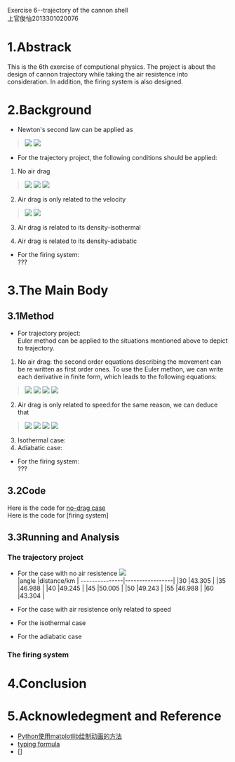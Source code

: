 Exercise 6--trajectory of the cannon shell  
上官俊怡2013301020076
# 1.Abstrack  
This is the 6th exercise of computional physics. The project is about the design of cannon trajectory while taking the air resistence into consideration. In addition, the firing system is also designed.  
# 2.Background
- Newton's second law can be applied as   
> <img src="http://chart.googleapis.com/chart?cht=tx&chl=%5Cfrac%7Bd%5E%7B2%7Dx%7D%7Bdt%5E%7B2%7D%7D%3D%5Cfrac%7BF_%7Bx%7D%7D%7Bm%7D%3Da_%7Bx%7D" style="border:none;" />  
> <img src="http://chart.googleapis.com/chart?cht=tx&chl=%5Cfrac%7Bd%5E%7B2%7Dy%7D%7Bdt%5E%7B2%7D%7D%3D%5Cfrac%7BF_%7By%7D%7D%7Bm%7D%3Da_%7By%7D" style="border:none;" />  

- For the trajectory project, the following conditions should be  applied:   

1. No air drag    
> <img src="http://chart.googleapis.com/chart?cht=tx&chl=F_%7Bdrag%7D%3D-mBv%5E%7B2%7D" style="border:none;" />  
> <img src="http://chart.googleapis.com/chart?cht=tx&chl=f_%7Bx%7D%3D0" style="border:none;" />  
> <img src="http://chart.googleapis.com/chart?cht=tx&chl=f_%7By%7D%3D-mg" style="border:none;" />   

2. Air drag is only related to the velocity     
> <img src="http://chart.googleapis.com/chart?cht=tx&chl=%5Cfrac%7Bd%5E%7B2%7Dx%7D%7Bdt%5E%7B2%7D%7D%3Da_%7Bx%7D%3D-Bvv_%7Bx%7D" style="border:none;" />  
> <img src="http://chart.googleapis.com/chart?cht=tx&chl=%5Cfrac%7Bd%5E%7B2%7Dy%7D%7Bdt%5E%7B2%7D%7D%3Da_%7By%7D%3Dg-Bvv_%7By%7D" style="border:none;" />  

3. Air drag is related to its density-isothermal  

4. Air drag is related to its density-adiabatic  

- For the firing system:  
 ???      

# 3.The Main Body    
## 3.1Method  
- For trajectory project:  
Euler method can be applied to the situations mentioned above to depict to trajectory.  
1. No air drag: the second order equations describing the movement can be re written as first order ones. To use the Euler methon, we can write each derivative in finite form, which leads to the following equations:  
> <img src="http://chart.googleapis.com/chart?cht=tx&chl=x_%7Bi%2B1%7D%3Dx_%7Bi%7D%2Bv_%7Bx%2Ci%7D%5CDelta%20t" style="border:none;" />  
> <img src="http://chart.googleapis.com/chart?cht=tx&chl=v_%7Bx%2Ci%2B1%7D%3Dv_%7Bx%2Ci%7D" style="border:none;" />  
> <img src="http://chart.googleapis.com/chart?cht=tx&chl=y_%7Bi%2B1%7D%3Dy_%7Bi%7D%2Bv_%7By%2Ci%7D%5CDelta%20t" style="border:none;" />  
> <img src="http://chart.googleapis.com/chart?cht=tx&chl=v_%7By%2Ci%2B1%7D%3Dv_%7By%2Ci%7D-g%5CDelta%20t" style="border:none;" />  
2. Air drag is only related to speed:for the same reason, we can deduce that  
> <img src="http://chart.googleapis.com/chart?cht=tx&chl=x_%7Bi%2B1%7D%3Dx_%7Bi%7D%2Bv_%7Bx%2Ci%7D%5CDelta%20t" style="border:none;" />  
> <img src="http://chart.googleapis.com/chart?cht=tx&chl=v_%7Bx%2Ci%2B1%7D%3Dv_%7Bx%2Ci%7D-Bvv_%7Bx%2Ci%7D%5CDelta%20t" style="border:none;" />  
> <img src="http://chart.googleapis.com/chart?cht=tx&chl=y_%7Bi%2B1%7D%3Dy_%7Bi%7D%2Bv_%7By%2Ci%7D%5CDelta%20t" style="border:none;" />  
> <img src="http://chart.googleapis.com/chart?cht=tx&chl=v_%7By%2Ci%2B1%7D%3Dv_%7By%2Ci%7D-g%5CDelta%20t-Bvv_%7By%2Ci%7D%5CDelta%20t" style="border:none;" />  
3. Isothermal case:
4. Adiabatic case:
- For the firing system:  
???  

## 3.2Code  
Here is the code for [no-drag case](https://github.com/JunyiShangguan/computationalphysics_N2013301020076/blob/master/ex6_ch2.9/trajectory1.py)  
Here is the code for [firing system]   
## 3.3Running and Analysis  
### The trajectory project  
- For the case with no air resistence
![](https://github.com/JunyiShangguan/computationalphysics_N2013301020076/blob/master/ex6_ch2.9/no_drag.png)  
|angle         |distance/km      |
---------------|-----------------|
|30            |43.305           |
|35            |46.988           |
|40            |49.245           |
|45            |50.005           |
|50            |49.243           |
|55            |46.988           |
|60            |43.304           |
- For the case with air resistence only related to speed

- For the isothermal case

- For the adiabatic case 
### The firing system  
# 4.Conclusion  
# 5.Acknowledegment and Reference  
- [Python使用matplotlib绘制动画的方法](http://www.jb51.net/article/66441.htm)
- [typing formula](http://www.ruanyifeng.com/webapp/formula.html)
- []

